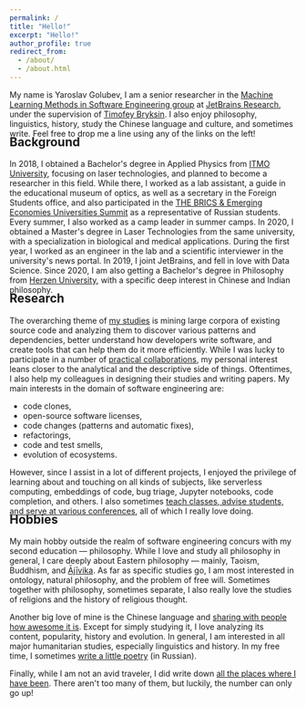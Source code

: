 ```yaml
---
permalink: /
title: "Hello!"
excerpt: "Hello!"
author_profile: true
redirect_from: 
  - /about/
  - /about.html
---
```


My name is Yaroslav Golubev, I am a senior researcher in the
[Machine Learning Methods in Software Engineering group](https://research.jetbrains.org/groups/ml_methods/) at
[JetBrains Research](https://research.jetbrains.org/), under the supervision of [Timofey Bryksin](https://jzuken.github.io/).
I also enjoy philosophy, linguistics, history, study the Chinese language and culture, and sometimes write. Feel free to drop me a line using any of the links on the left!

<h2 style="margin-top: -20px;">Background</h2>

In 2018, I obtained a Bachelor's degree in Applied Physics from [ITMO University](https://en.itmo.ru/), focusing on laser
technologies, and planned to become a researcher in this field. While there, I worked as a lab assistant, a guide in the educational museum of optics, as well as a
secretary in the Foreign Students office, and also participated in the <a href="https://www.timeshighereducation.com/world-university-rankings/brics-emerging-economies-universities-summit-take-place-johannesburg">THE BRICS & Emerging Economies Universities Summit</a>
as a representative of Russian students. Every summer, I also worked as a camp leader in summer camps. In 2020, I obtained a Master's degree in Laser Technologies from the same university,
with a specialization in biological and medical applications. During the first year, I worked as an engineer in the lab and a scientific
interviewer in the university's news portal. In 2019, I joint JetBrains, and fell in love with Data Science. Since 2020, I am also getting
a Bachelor's degree in Philosophy from [Herzen University](https://en.hspu.org/), with a specific deep interest in Chinese and Indian philosophy.

<h2 style="margin-top: -20px;">Research</h2>

The overarching theme of [my studies](https://areyde.com/publications/) is mining large corpora of existing source code and analyzing them to discover various
patterns and dependencies, better understand how developers write software, and create tools that can help them do it more efficiently. While
I was lucky to participate in a number of [practical collaborations](https://areyde.com/tools/), my personal interest leans closer
to the analytical and the descriptive side of things. Oftentimes, I also help my colleagues in designing their studies and writing papers. 
My main interests in the domain of software engineering are:

* code clones,
* open-source software licenses,
* code changes (patterns and automatic fixes), 
* refactorings,
* code and test smells,
* evolution of ecosystems.

However, since I assist in a lot of different projects, I enjoyed the privilege of learning about and touching on all kinds of subjects,
like serverless computing, embeddings of code, bug triage, Jupyter notebooks, code completion, and others. I also sometimes [teach classes, advise students, and serve at various conferences](https://areyde.com/academic_work/),
all of which I really love doing. 

<h2 style="margin-top: -20px;">Hobbies</h2>

My main hobby outside the realm of software engineering concurs with my second education — philosophy.
While I love and study all philosophy in general, I care deeply about Eastern philosophy — mainly, Taoism, Buddhism, and [Ājīvika](https://en.wikipedia.org/wiki/%C4%80j%C4%ABvika).
As far as specific studies go, I am most interested in ontology, natural philosophy, and the problem of free will.
Sometimes together with philosophy, sometimes separate, I also really love the studies of religions and the history of religious thought.

Another big love of mine is the Chinese language and [sharing with people how awesome it is](https://areyde.com/chinese/). 
Except for simply studying it, I love analyzing its content, popularity, history and evolution. In general, 
I am interested in all major humanitarian studies, especially linguistics and history. In my free time, I sometimes 
[write a little poetry](https://areyde.com/poetry/) (in Russian).

Finally, while I am not an avid traveler, I did write down 
[all the places where I have been](https://areyde.com/travels/). There aren't too many of them, but luckily, the number can only go up!